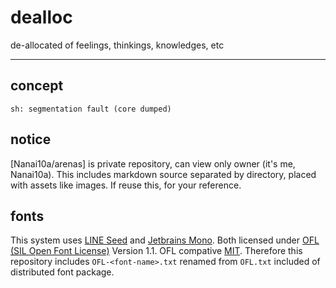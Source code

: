 # dealloc

de-allocated of feelings, thinkings, knowledges, etc

---

## concept

```
sh: segmentation fault (core dumped)
```

## notice

[Nanai10a/arenas] is private repository, can view only owner (it's me, Nanai10a).
This includes markdown source separated by directory, placed with assets like images.
If reuse this, for your reference.

## fonts

This system uses [LINE Seed](https://seed.line.me/index_jp.html) and [Jetbrains Mono](https://www.jetbrains.com/lp/mono/).
Both licensed under [OFL (SIL Open Font License)](https://scripts.sil.org/OFL) Version 1.1.
OFL compative [MIT](https://choosealicense.com/licenses/mit/).
Therefore this repository includes `OFL-<font-name>.txt` renamed from `OFL.txt` included of distributed font package.
